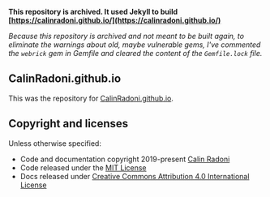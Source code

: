 **This repository is archived. It used Jekyll to build [https://calinradoni.github.io/](https://calinradoni.github.io/)**

*Because this repository is archived and not meant to be built again, to eliminate the warnings about old, maybe vulnerable gems, I've commented the `webrick` gem in Gemfile and cleared the content of the `Gemfile.lock` file.*

## CalinRadoni.github.io

This was the repository for [CalinRadoni.github.io](http://CalinRadoni.github.io).

## Copyright and licenses

Unless otherwise specified:

- Code and documentation copyright 2019-present [Calin Radoni](https://github.com/CalinRadoni)
- Code released under the [MIT License](LICENSE)
- Docs released under [Creative Commons Attribution 4.0 International License](https://creativecommons.org/licenses/by/4.0/)
